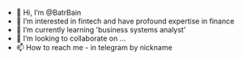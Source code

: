 - 👋 Hi, I’m @BatrBain
- 👀 I’m interested in fintech and have profound expertise in finance
- 🌱 I’m currently learning 'business systems analyst'
- 💞️ I’m looking to collaborate on ...
- 📫 How to reach me - in telegram by nickname

<!---
BatrBain/BatrBain is a ✨ special ✨ repository because its `README.md` (this file) appears on your GitHub profile.
You can click the Preview link to take a look at your changes.
--->
